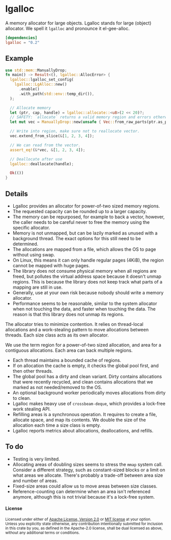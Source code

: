 lgalloc
=======

A memory allocator for large objects. Lgalloc stands for large (object) allocator.
We spell it `lgalloc` and pronounce it el-gee-alloc.

```toml
[dependencies]
lgalloc = "0.2"
```

## Example

```rust
use std::mem::ManuallyDrop;
fn main() -> Result<(), lgalloc::AllocError> {
  lgalloc::lgalloc_set_config(
    lgalloc::LgAlloc::new()
      .enable()
      .with_path(std::env::temp_dir()),
  );

  // Allocate memory
  let (ptr, cap, handle) = lgalloc::allocate::<u8>(2 << 20)?;
  // SAFETY: `allocate` returns a valid memory region and errors otherwise.
  let mut vec = ManuallyDrop::new(unsafe { Vec::from_raw_parts(ptr.as_ptr(), 0, cap) });

  // Write into region, make sure not to reallocate vector.
  vec.extend_from_slice(&[1, 2, 3, 4]);

  // We can read from the vector.
  assert_eq!(&*vec, &[1, 2, 3, 4]);

  // Deallocate after use
  lgalloc::deallocate(handle);

  Ok(())
}
```

## Details

- Lgalloc provides an allocator for power-of-two sized memory regions.
- The requested capacity can be rounded up to a larger capacity.
- The memory can be repurposed, for example to back a vector, however, the caller needs to be
  careful never to free the memory using the specific allocator.
- Memory is not unmapped, but can be lazily marked as unused with a background thread. The exact
  options for this still need to be determined.
- The allocations are mapped from a file, which allows the OS to page without using swap.
- On Linux, this means it can only handle regular pages (4KiB), the region cannot be mapped
  with huge pages.
- The library does not consume physical memory when all regions are freed, but pollutes the
  virtual address space because it doesn't unmap regions. This is because the library does
  not keep track what parts of a mapping are still in use.
- Generally, use at your own risk because nobody should write a memory allocator.
- Performance seems to be reasonable, similar to the system allocator when not touching the data,
  and faster when touching the data. The reason is that this library does not unmap its regions.


The allocator tries to minimize contention. It relies on thread-local allocations and a
work-stealing pattern to move allocations between threads. Each size class acts as its own
allocator.

We use the term region for a power-of-two sized allocation, and area for a contiguous allocations.
Each area can back multiple regions.

* Each thread maintains a bounded cache of regions.
* If on allocation the cache is empty, it checks the global pool first, and then other threads.
* The global pool has a dirty and clean variant. Dirty contains allocations that were recently
  recycled, and clean contains allocations that we marked as not needed/removed to the OS.
* An optional background worker periodically moves allocations from dirty to clean.
* Lgalloc makes heavy use of `crossbeam-deque`, which provides a lock-free work stealing API.
* Refilling areas is a synchronous operation. It requires to create a file, allocate space, and
  map its contents. We double the size of the allocation each time a size class is empty.
* Lgalloc reports metrics about allocations, deallocations, and refills.

## To do

* Testing is very limited.
* Allocating areas of doubling sizes seems to stress the `mmap` system call. Consider a different
  strategy, such as constant-sized blocks or a limit on what areas we allocate. There's probably
  a trade-off between area size and number of areas.
* Fixed-size areas could allow us to move areas between size classes.
* Reference-counting can determine when an area isn't referenced anymore, although this is not
  trivial because it's a lock-free system.

#### License

<sup>
Licensed under either of <a href="LICENSE-APACHE">Apache License, Version
2.0</a> or <a href="LICENSE-MIT">MIT license</a> at your option.
</sup>

<br>

<sub>
Unless you explicitly state otherwise, any contribution intentionally submitted
for inclusion in this crate by you, as defined in the Apache-2.0 license, shall
be dual licensed as above, without any additional terms or conditions.
</sub>
